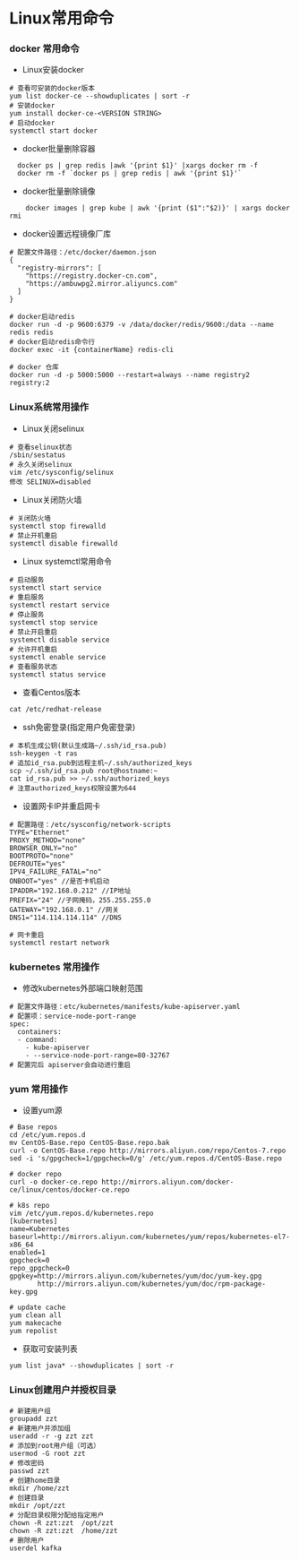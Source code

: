 # Linux常用命令

### docker 常用命令
* Linux安装docker
``` shell
# 查看可安装的docker版本
yum list docker-ce --showduplicates | sort -r
# 安装docker
yum install docker-ce-<VERSION STRING>
# 启动docker
systemctl start docker
```

* docker批量删除容器
``` shell
  docker ps | grep redis |awk '{print $1}' |xargs docker rm -f 
  docker rm -f `docker ps | grep redis | awk '{print $1}'`
```
*   docker批量删除镜像
``` shell
	docker images | grep kube | awk '{print ($1":"$2)}' | xargs docker rmi
```
*  docker设置远程镜像厂库
``` shell
# 配置文件路径：/etc/docker/daemon.json
{
  "registry-mirrors": [
    "https://registry.docker-cn.com",
    "https://ambuwpg2.mirror.aliyuncs.com"
  ]
}

# docker启动redis
docker run -d -p 9600:6379 -v /data/docker/redis/9600:/data --name redis redis
# docker启动redis命令行
docker exec -it {containerName} redis-cli

# docker 仓库
docker run -d -p 5000:5000 --restart=always --name registry2 registry:2
```

### Linux系统常用操作
* Linux关闭selinux
``` shell
# 查看selinux状态
/sbin/sestatus
# 永久关闭selinux
vim /etc/sysconfig/selinux
修改 SELINUX=disabled
```
* Linux关闭防火墙
``` shell
# 关闭防火墙
systemctl stop firewalld
# 禁止开机重启
systemctl disable firewalld
```
* Linux systemctl常用命令
``` shell
# 启动服务
systemctl start service
# 重启服务
systemctl restart service
# 停止服务 
systemctl stop service
# 禁止开启重启
systemctl disable service
# 允许开机重启
systemctl enable service
# 查看服务状态
systemctl status service
```
* 查看Centos版本
``` shell 
cat /etc/redhat-release
```
* ssh免密登录(指定用户免密登录)
``` shell
# 本机生成公钥(默认生成路~/.ssh/id_rsa.pub)
ssh-keygen -t ras 
# 追加id_rsa.pub到远程主机~/.ssh/authorized_keys
scp ~/.ssh/id_rsa.pub root@hostname:~
cat id_rsa.pub >> ~/.ssh/authorized_keys
# 注意authorized_keys权限设置为644
```
* 设置网卡IP并重启网卡
``` shell
# 配置路径：/etc/sysconfig/network-scripts
TYPE="Ethernet"
PROXY_METHOD="none"
BROWSER_ONLY="no"
BOOTPROTO="none"
DEFROUTE="yes"
IPV4_FAILURE_FATAL="no"
ONBOOT="yes" //是否卡机启动
IPADDR="192.168.0.212" //IP地址
PREFIX="24" //子网掩码，255.255.255.0
GATEWAY="192.168.0.1" //网关
DNS1="114.114.114.114" //DNS

# 网卡重启
systemctl restart network 
```

### kubernetes 常用操作
* 修改kubernetes外部端口映射范围
``` shell
# 配置文件路径：etc/kubernetes/manifests/kube-apiserver.yaml
# 配置项：service-node-port-range
spec:
  containers:
  - command:
    - kube-apiserver
    - --service-node-port-range=80-32767
# 配置完后 apiserver会自动进行重启
```

### yum 常用操作
* 设置yum源
``` shell
# Base repos
cd /etc/yum.repos.d
mv CentOS-Base.repo CentOS-Base.repo.bak
curl -o CentOS-Base.repo http://mirrors.aliyun.com/repo/Centos-7.repo
sed -i 's/gpgcheck=1/gpgcheck=0/g' /etc/yum.repos.d/CentOS-Base.repo

# docker repo
curl -o docker-ce.repo http://mirrors.aliyun.com/docker-ce/linux/centos/docker-ce.repo

# k8s repo
vim /etc/yum.repos.d/kubernetes.repo
[kubernetes]
name=Kubernetes
baseurl=http://mirrors.aliyun.com/kubernetes/yum/repos/kubernetes-el7-x86_64
enabled=1
gpgcheck=0
repo_gpgcheck=0
gpgkey=http://mirrors.aliyun.com/kubernetes/yum/doc/yum-key.gpg
       http://mirrors.aliyun.com/kubernetes/yum/doc/rpm-package-key.gpg

# update cache
yum clean all  
yum makecache  
yum repolist
```
* 获取可安装列表
``` shell 
yum list java* --showduplicates | sort -r
```

### Linux创建用户并授权目录
``` shell 
# 新建用户组
groupadd zzt
# 新建用户并添加组
useradd -r -g zzt zzt
# 添加到root用户组（可选）
usermod -G root zzt
# 修改密码
passwd zzt
# 创建home目录
mkdir /home/zzt
# 创建目录
mkdir /opt/zzt
# 分配目录权限分配给指定用户
chown -R zzt:zzt  /opt/zzt
chown -R zzt:zzt  /home/zzt
# 删除用户
userdel kafka
```
